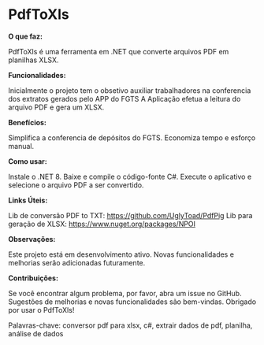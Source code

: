 # PdfToXls
**O que faz:**

PdfToXls é uma ferramenta em .NET que converte arquivos PDF em planilhas XLSX.


**Funcionalidades:**

Inicialmente o projeto tem o obsetivo auxiliar trabalhadores na conferencia dos extratos gerados pelo APP do FGTS
A Aplicação efetua a leitura do arquivo PDF e gera um XLSX.


**Benefícios:**

Simplifica a conferencia de depósitos do FGTS.
Economiza tempo e esforço manual.


**Como usar:**

Instale o .NET 8.
Baixe e compile o código-fonte C#.
Execute o aplicativo e selecione o arquivo PDF a ser convertido.


**Links Úteis:**

Lib de conversão PDF to TXT: https://github.com/UglyToad/PdfPig
Lib para geração de XLSX: https://www.nuget.org/packages/NPOI

**Observações:**

Este projeto está em desenvolvimento ativo.
Novas funcionalidades e melhorias serão adicionadas futuramente.


**Contribuições:**

Se você encontrar algum problema, por favor, abra um issue no GitHub.
Sugestões de melhorias e novas funcionalidades são bem-vindas.
Obrigado por usar o PdfToXls!

Palavras-chave: conversor pdf para xlsx, c#, extrair dados de pdf, planilha, análise de dados
